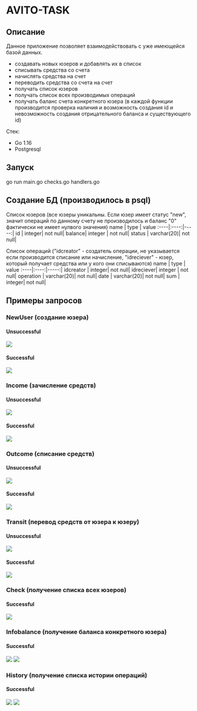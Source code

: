 # AVITO-TASK
## Описание
Данное приложение позволяет взаимодействовать с уже имеющейся базой данных.
* создавать новых юзеров и добавлять их в список 
* списывать средства со счета
* начислять средства на счет 
* переводить средства со счета на счет
* получать список юзеров
* получать список всех производимых операций
* получать баланс счета конкретного юзера 
(в каждой функции производится проверка наличия и возможность создания id и невозможность создания отрицательного баланса и существующего id)

Стек: 
* Go 1.16
* Postgresql

## Запуск 
go run main.go checks.go handlers.go

## Создание БД (производилось в psql)

Список юзеров (все юзеры уникальны. Если юзер имеет статус "new", значит операций по данному счету не производилось и баланс "0" фактически не имеет нулвого значения)
name | type | value
:----|:----:|-----:|
id | integer| not null|
balance| integer | not null|
status | varchar(20)| not null|


Список операций ("idcreator" - создатель операции, не указывается если производится списание или начисление, "idreciever" - юзер, который получает средства или у кого они списываются)
name | type | value
:----|:----:|-----:|
idcreator | integer| not null|
idreciever| integer | not null|
operation | varchar(20)| not null|
date | varchar(20)| not null|
sum | integer| not null|

## Примеры запросов 

### NewUser (создание юзера)

#### Unsuccessful 

![](newuser(unsuccess).png)

#### Successful 

![](newuser(success).png)

### Income (зачисление средств)

#### Unsuccessful 

![](income(unsuccess).png)

#### Successful 

![](income(success).png)

### Outcome (списание средств)

#### Unsuccessful 

![](outcome(unsuccess).png)

#### Successful 

![](outcome(success).png)

### Transit (перевод средств от юзера к юзеру)

#### Unsuccessful 

![](transfer(unsuccess).png)

#### Successful 

![](transfer(success).png)

### Check (получение списка всех юзеров)

#### Successful 

![](check(success).png)

### Infobalance (получение баланса конкретного юзера)

#### Successful 

![](infobalance.png)
![](infobalance(success).png)

### History (получение списка истории операций)

#### Successful 

![](history.png)
![](history(success).png)

